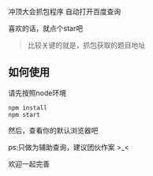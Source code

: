 冲顶大会抓包程序
自动打开百度查询

喜欢的话，就点个star吧

> 比较关键的就是，抓包获取的题目地址

## 如何使用
请先按照node环境
```
npm install
npm start
```

然后，查看你的默认浏览器吧

ps:只做为辅助查询，建议团伙作案 >_<

欢迎一起完善
